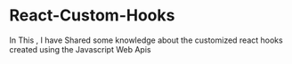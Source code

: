 # React-Custom-Hooks
In This , I have  Shared some  knowledge about the customized  react hooks   created using the Javascript  Web Apis
